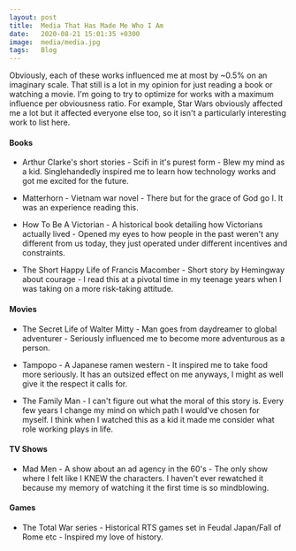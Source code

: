 ```yaml
---
layout: post
title:  Media That Has Made Me Who I Am
date:   2020-08-21 15:01:35 +0300
image:  media/media.jpg
tags:   Blog
---
```


Obviously, each of these works influenced me at most by ~0.5% on an imaginary scale. That still is a lot in my opinion for just reading a book or watching a movie. I'm going to try to optimize for works with a maximum influence per obviousness ratio. For example, Star Wars obviously affected me a lot but it affected everyone else too, so it isn't a particularly interesting work to list here.

#### Books

* Arthur Clarke's short stories - Scifi in it's purest form - Blew my mind as a kid. Singlehandedly inspired me to learn how technology works and got me excited for the future.

* Matterhorn - Vietnam war novel - There but for the grace of God go I. It was an experience reading this.

* How To Be A Victorian - A historical book detailing how Victorians actually lived - Opened my eyes to how people in the past weren't any different from us today, they just operated under different incentives and constraints.

* The Short Happy Life of Francis Macomber - Short story by Hemingway about courage - I read this at a pivotal time in my teenage years when I was taking on a more risk-taking attitude.

#### Movies

* The Secret Life of Walter Mitty - Man goes from daydreamer to global adventurer - Seriously influenced me to become more adventurous as a person.

* Tampopo - A Japanese ramen western - It inspired me to take food more seriously. It has an outsized effect on me anyways, I might as well give it the respect it calls for.

* The Family Man - I can't figure out what the moral of this story is. Every few years I change my mind on which path I would've chosen for myself. I think when I watched this as a kid it made me consider what role working plays in life.

#### TV Shows

* Mad Men - A show about an ad agency in the 60's - The only show where I felt like I KNEW the characters. I haven't ever rewatched it because my memory of watching it the first time is so mindblowing.

#### Games

* The Total War series - Historical RTS games set in Feudal Japan/Fall of Rome etc - Inspired my love of history.
